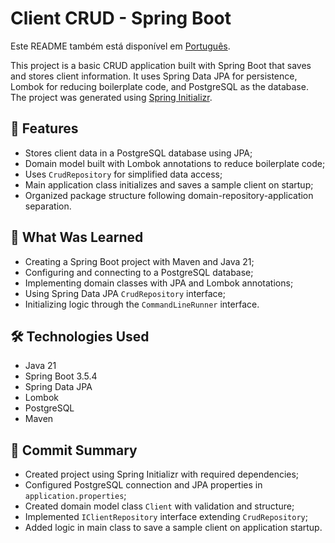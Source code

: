 <h1>Client CRUD - Spring Boot</h1>
<p>Este README também está disponível em <a href="./README.pt-br.md">Português</a>.</p>
<p>
  This project is a basic CRUD application built with Spring Boot that saves and stores client information.
  It uses Spring Data JPA for persistence, Lombok for reducing boilerplate code, and PostgreSQL as the database.
  The project was generated using <a href="https://start.spring.io/">Spring Initializr</a>.
</p>
<h2>🚀 Features</h2>
<ul>
  <li>Stores client data in a PostgreSQL database using JPA;</li>
  <li>Domain model built with Lombok annotations to reduce boilerplate code;</li>
  <li>Uses <code>CrudRepository</code> for simplified data access;</li>
  <li>Main application class initializes and saves a sample client on startup;</li>
  <li>Organized package structure following domain-repository-application separation.</li>
</ul>
<h2>🧠 What Was Learned</h2>
<ul>
  <li>Creating a Spring Boot project with Maven and Java 21;</li>
  <li>Configuring and connecting to a PostgreSQL database;</li>
  <li>Implementing domain classes with JPA and Lombok annotations;</li>
  <li>Using Spring Data JPA <code>CrudRepository</code> interface;</li>
  <li>Initializing logic through the <code>CommandLineRunner</code> interface.</li>
</ul>
<h2>🛠️ Technologies Used</h2>
<ul>
  <li>Java 21</li>
  <li>Spring Boot 3.5.4</li>
  <li>Spring Data JPA</li>
  <li>Lombok</li>
  <li>PostgreSQL</li>
  <li>Maven</li>
</ul>
<h2>📜 Commit Summary</h2>
<ul>
  <li>Created project using Spring Initializr with required dependencies;</li>
  <li>Configured PostgreSQL connection and JPA properties in <code>application.properties</code>;</li>
  <li>Created domain model class <code>Client</code> with validation and structure;</li>
  <li>Implemented <code>IClientRepository</code> interface extending <code>CrudRepository</code>;</li>
  <li>Added logic in main class to save a sample client on application startup.</li>
</ul>
